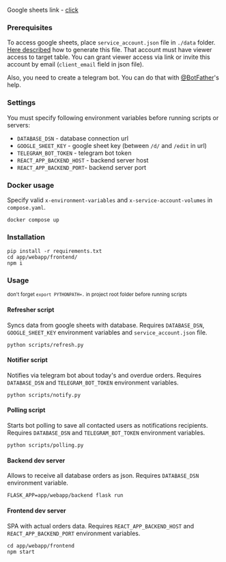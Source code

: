 Google sheets link -
[click](https://docs.google.com/spreadsheets/d/1DL2pLSwZLe3BQtXMjjbXPbtIHiAxVU1HZH3mOETu49Q/edit)

### Prerequisites

To access google sheets, place `service_account.json` file in `./data` folder.
[Here described](https://docs.gspread.org/en/latest/oauth2.html#for-bots-using-service-account) how
to generate this file. That account must have viewer access to target table. You can grant viewer
access via link or invite this account by email (`client_email` field in json file).

Also, you need to create a telegram bot. You can do that with
[@BotFather](https://t.me/BotFather)'s help.

### Settings

You must specify following environment variables before running scripts or servers:

- `DATABASE_DSN` - database connection url
- `GOOGLE_SHEET_KEY` - google sheet key (between `/d/` and `/edit` in url)
- `TELEGRAM_BOT_TOKEN` - telegram bot token
- `REACT_APP_BACKEND_HOST` - backend server host
- `REACT_APP_BACKEND_PORT`- backend server port

### Docker usage

Specify valid `x-environment-variables` and `x-service-account-volumes` in
`compose.yaml`.

    docker compose up

### Installation

    pip install -r requirements.txt
    cd app/webapp/frontend/
    npm i

### Usage

<sup>don't forget `export PYTHONPATH=.` in project root folder before running scripts</sup>

#### Refresher script

Syncs data from google sheets with database. Requires `DATABASE_DSN`, `GOOGLE_SHEET_KEY`
environment variables and `service_account.json` file.

    python scripts/refresh.py

#### Notifier script

Notifies via telegram bot about today's and overdue orders. Requires `DATABASE_DSN` and
`TELEGRAM_BOT_TOKEN` environment variables.

    python scripts/notify.py

#### Polling script

Starts bot polling to save all contacted users as notifications recipients.
Requires `DATABASE_DSN` and `TELEGRAM_BOT_TOKEN` environment variables.

    python scripts/polling.py

#### Backend dev server

Allows to receive all database orders as json. Requires `DATABASE_DSN` environment variable.

    FLASK_APP=app/webapp/backend flask run

#### Frontend dev server

SPA with actual orders data. Requires `REACT_APP_BACKEND_HOST` and `REACT_APP_BACKEND_PORT`
environment variables.

    cd app/webapp/frontend
    npm start